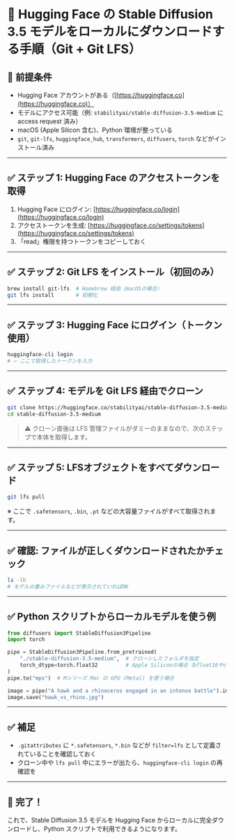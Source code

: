 
# 🧩 Hugging Face の Stable Diffusion 3.5 モデルをローカルにダウンロードする手順（Git + Git LFS）

## 🔧 前提条件

* Hugging Face アカウントがある（[https://huggingface.co](https://huggingface.co)）
* モデルにアクセス可能（例: `stabilityai/stable-diffusion-3.5-medium` に access request 済み）
* macOS (Apple Silicon 含む)、Python 環境が整っている
* `git`, `git-lfs`, `huggingface_hub`, `transformers`, `diffusers`, `torch` などがインストール済み

---

## ✅ ステップ 1: Hugging Face のアクセストークンを取得

1. Hugging Face にログイン: [https://huggingface.co/login](https://huggingface.co/login)
2. アクセストークンを生成: [https://huggingface.co/settings/tokens](https://huggingface.co/settings/tokens)
3. 「read」権限を持つトークンをコピーしておく

---

## ✅ ステップ 2: Git LFS をインストール（初回のみ）

```bash
brew install git-lfs  # Homebrew 経由（macOSの場合）
git lfs install       # 初期化
```

---

## ✅ ステップ 3: Hugging Face にログイン（トークン使用）

```bash
huggingface-cli login
# → ここで取得したトークンを入力
```

---

## ✅ ステップ 4: モデルを Git LFS 経由でクローン

```bash
git clone https://huggingface.co/stabilityai/stable-diffusion-3.5-medium
cd stable-diffusion-3.5-medium
```

> ⚠️ クローン直後は LFS 管理ファイルがダミーのままなので、次のステップで本体を取得します。

---

## ✅ ステップ 5: LFSオブジェクトをすべてダウンロード

```bash
git lfs pull
```

※ ここで `.safetensors`, `.bin`, `.pt` などの大容量ファイルがすべて取得されます。

---

## ✅ 確認: ファイルが正しくダウンロードされたかチェック

```bash
ls -lh
# モデルの重みファイルなどが表示されていればOK
```

---

## ✅ Python スクリプトからローカルモデルを使う例

```python
from diffusers import StableDiffusion3Pipeline
import torch

pipe = StableDiffusion3Pipeline.from_pretrained(
    "./stable-diffusion-3.5-medium",  # クローンしたフォルダを指定
    torch_dtype=torch.float32         # Apple Siliconの場合（bfloat16やcudaは不可）
)
pipe.to("mps")  # Mシリーズ Mac の GPU (Metal) を使う場合

image = pipe("A hawk and a rhinoceros engaged in an intense battle").images[0]
image.save("hawk_vs_rhino.jpg")
```

---

## ✅ 補足

* `.gitattributes` に `*.safetensors`, `*.bin` などが `filter=lfs` として定義されていることを確認しておく
* クローン中や `lfs pull` 中にエラーが出たら、`huggingface-cli login` の再確認を

---

## 🎉 完了！

これで、Stable Diffusion 3.5 モデルを Hugging Face からローカルに完全ダウンロードし、Python スクリプトで利用できるようになります。

